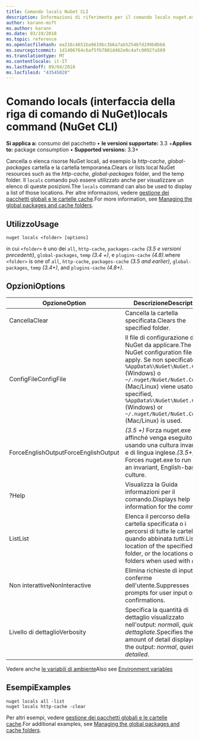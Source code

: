 ```yaml
---
title: Comando locals NuGet CLI
description: Informazioni di riferimento per il comando locals nuget.exe
author: karann-msft
ms.author: karann
ms.date: 03/19/2018
ms.topic: reference
ms.openlocfilehash: ea216c4651ba9619bc3b6a7ab52546fd299b0bb6
ms.sourcegitcommit: 1d1406764c6af5fb7801d462e0c4afc9092fa569
ms.translationtype: MT
ms.contentlocale: it-IT
ms.lasthandoff: 09/04/2018
ms.locfileid: "43545028"
---
```

# <a name="locals-command-nuget-cli"></a><span data-ttu-id="5096f-103">Comando locals (interfaccia della riga di comando di NuGet)</span><span class="sxs-lookup"><span data-stu-id="5096f-103">locals command (NuGet CLI)</span></span>

<span data-ttu-id="5096f-104">**Si applica a:** consumo del pacchetto &bullet; **le versioni supportate:** 3.3 +</span><span class="sxs-lookup"><span data-stu-id="5096f-104">**Applies to:** package consumption &bullet; **Supported versions:** 3.3+</span></span>

<span data-ttu-id="5096f-105">Cancella o elenca risorse NuGet locali, ad esempio la *http-cache*, *global-packages* cartella e la cartella temporanea.</span><span class="sxs-lookup"><span data-stu-id="5096f-105">Clears or lists local NuGet resources such as the *http-cache*, *global-packages* folder, and the temp folder.</span></span> <span data-ttu-id="5096f-106">Il `locals` comando può essere utilizzato anche per visualizzare un elenco di queste posizioni.</span><span class="sxs-lookup"><span data-stu-id="5096f-106">The `locals` command can also be used to display a list of those locations.</span></span> <span data-ttu-id="5096f-107">Per altre informazioni, vedere [gestione dei pacchetti globali e le cartelle cache](../consume-packages/managing-the-global-packages-and-cache-folders.md).</span><span class="sxs-lookup"><span data-stu-id="5096f-107">For more information, see [Managing the global packages and cache folders](../consume-packages/managing-the-global-packages-and-cache-folders.md).</span></span>

## <a name="usage"></a><span data-ttu-id="5096f-108">Utilizzo</span><span class="sxs-lookup"><span data-stu-id="5096f-108">Usage</span></span>

```cli
nuget locals <folder> [options]
```

<span data-ttu-id="5096f-109">in cui `<folder>` è uno dei `all`, `http-cache`, `packages-cache` *(3.5 e versioni precedenti)*, `global-packages`, `temp` *(3.4 +)*, e `plugins-cache` *(4.8)*.</span><span class="sxs-lookup"><span data-stu-id="5096f-109">where `<folder>` is one of `all`, `http-cache`, `packages-cache` *(3.5 and earlier)*, `global-packages`, `temp` *(3.4+)*, and `plugins-cache` *(4.8+)*.</span></span>

## <a name="options"></a><span data-ttu-id="5096f-110">Opzioni</span><span class="sxs-lookup"><span data-stu-id="5096f-110">Options</span></span>

| <span data-ttu-id="5096f-111">Opzione</span><span class="sxs-lookup"><span data-stu-id="5096f-111">Option</span></span> | <span data-ttu-id="5096f-112">Descrizione</span><span class="sxs-lookup"><span data-stu-id="5096f-112">Description</span></span> |
| --- | --- |
| <span data-ttu-id="5096f-113">Cancella</span><span class="sxs-lookup"><span data-stu-id="5096f-113">Clear</span></span> | <span data-ttu-id="5096f-114">Cancella la cartella specificata.</span><span class="sxs-lookup"><span data-stu-id="5096f-114">Clears the specified folder.</span></span> |
| <span data-ttu-id="5096f-115">ConfigFile</span><span class="sxs-lookup"><span data-stu-id="5096f-115">ConfigFile</span></span> | <span data-ttu-id="5096f-116">Il file di configurazione di NuGet da applicare.</span><span class="sxs-lookup"><span data-stu-id="5096f-116">The NuGet configuration file to apply.</span></span> <span data-ttu-id="5096f-117">Se non specificato, `%AppData%\NuGet\NuGet.Config` (Windows) o `~/.nuget/NuGet/NuGet.Config` (Mac/Linux) viene usato.</span><span class="sxs-lookup"><span data-stu-id="5096f-117">If not specified, `%AppData%\NuGet\NuGet.Config` (Windows) or `~/.nuget/NuGet/NuGet.Config` (Mac/Linux) is used.</span></span>|
| <span data-ttu-id="5096f-118">ForceEnglishOutput</span><span class="sxs-lookup"><span data-stu-id="5096f-118">ForceEnglishOutput</span></span> | <span data-ttu-id="5096f-119">*(3.5 +)*  Forza nuget.exe affinché venga eseguito usando una cultura invariante e di lingua inglese.</span><span class="sxs-lookup"><span data-stu-id="5096f-119">*(3.5+)* Forces nuget.exe to run using an invariant, English-based culture.</span></span> |
| <span data-ttu-id="5096f-120">?</span><span class="sxs-lookup"><span data-stu-id="5096f-120">Help</span></span> | <span data-ttu-id="5096f-121">Visualizza la Guida informazioni per il comando.</span><span class="sxs-lookup"><span data-stu-id="5096f-121">Displays help information for the command.</span></span> |
| <span data-ttu-id="5096f-122">List</span><span class="sxs-lookup"><span data-stu-id="5096f-122">List</span></span> | <span data-ttu-id="5096f-123">Elenca il percorso della cartella specificata o i percorsi di tutte le cartelle quando abbinata *tutti*.</span><span class="sxs-lookup"><span data-stu-id="5096f-123">Lists the location of the specified folder, or the locations of all folders when used with *all*.</span></span> |
| <span data-ttu-id="5096f-124">Non interattive</span><span class="sxs-lookup"><span data-stu-id="5096f-124">NonInteractive</span></span> | <span data-ttu-id="5096f-125">Elimina richieste di input o conferme dell'utente.</span><span class="sxs-lookup"><span data-stu-id="5096f-125">Suppresses prompts for user input or confirmations.</span></span> |
| <span data-ttu-id="5096f-126">Livello di dettaglio</span><span class="sxs-lookup"><span data-stu-id="5096f-126">Verbosity</span></span> | <span data-ttu-id="5096f-127">Specifica la quantità di dettaglio visualizzato nell'output: *normali*, *quiet*, *dettagliate*.</span><span class="sxs-lookup"><span data-stu-id="5096f-127">Specifies the amount of detail displayed in the output: *normal*, *quiet*, *detailed*.</span></span> |

<span data-ttu-id="5096f-128">Vedere anche [le variabili di ambiente](cli-ref-environment-variables.md)</span><span class="sxs-lookup"><span data-stu-id="5096f-128">Also see [Environment variables](cli-ref-environment-variables.md)</span></span>

## <a name="examples"></a><span data-ttu-id="5096f-129">Esempi</span><span class="sxs-lookup"><span data-stu-id="5096f-129">Examples</span></span>

```cli
nuget locals all -list
nuget locals http-cache -clear
```

<span data-ttu-id="5096f-130">Per altri esempi, vedere [gestione dei pacchetti globali e le cartelle cache](../consume-packages/managing-the-global-packages-and-cache-folders.md).</span><span class="sxs-lookup"><span data-stu-id="5096f-130">For additional examples, see [Managing the global packages and cache folders](../consume-packages/managing-the-global-packages-and-cache-folders.md).</span></span>
